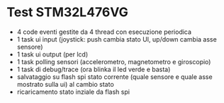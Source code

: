 # Test STM32L476VG

+ 4 code eventi gestite da 4 thread con esecuzione periodica
+ 1 task ui input (joystick: push cambia stato UI, up/down cambia asse sensore)
+ 1 task ui output (per lcd)
+ 1 task polling sensori (accelerometro, magnetometro e giroscopio)
+ 1 task di debug/trace (ora blinka il led verde e basta)
+ salvataggio su flash spi stato corrente (quale sensore e quale asse mostrato sulla ui) al cambio stato
+ ricaricamento stato inziale da flash spi